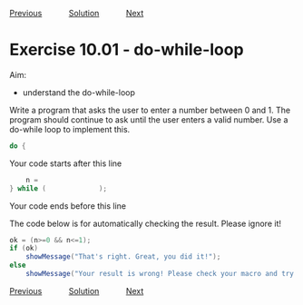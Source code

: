 [Previous](./ex09-02.md) &nbsp;&nbsp;&nbsp;&nbsp;&nbsp;&nbsp;&nbsp;&nbsp;&nbsp;&nbsp;     [Solution](../ans/ans10-01.md) &nbsp;&nbsp;&nbsp;&nbsp;&nbsp;&nbsp;&nbsp;&nbsp;&nbsp;&nbsp; [Next](./ex11-01.md)
# Exercise 10.01 - do-while-loop

Aim: 
- understand the do-while-loop

Write a program that asks the user to enter a number between 0 and 1.
The program should continue to ask until the user enters a valid number.
Use a do-while loop to implement this.

```java
do {
```
Your code starts after this line 
```java
	n = 
} while (             );
```
 Your code ends before this line

The code below is for automatically checking the result. Please ignore it! 
```java
ok = (n>=0 && n<=1);
if (ok)
	showMessage("That's right. Great, you did it!");
else 
	showMessage("Your result is wrong! Please check your macro and try again!");
```
[Previous](./ex09-02.md) &nbsp;&nbsp;&nbsp;&nbsp;&nbsp;&nbsp;&nbsp;&nbsp;&nbsp;&nbsp;     [Solution](../ans/ans10-01.md) &nbsp;&nbsp;&nbsp;&nbsp;&nbsp;&nbsp;&nbsp;&nbsp;&nbsp;&nbsp; [Next](./ex11-01.md)

